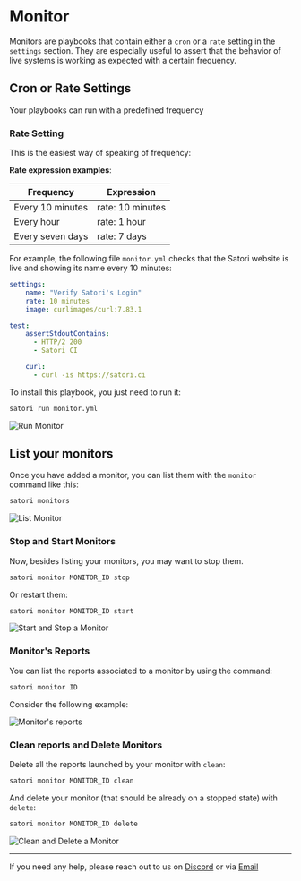 # Monitor

Monitors are playbooks that contain either a `cron` or a `rate` setting in the `settings` section. They are especially useful to assert that the behavior of live systems is working as expected with a certain frequency.

## Cron or Rate Settings

Your playbooks can run with a predefined frequency

### Rate Setting

This is the easiest way of speaking of frequency:

**Rate expression examples**:

| Frequency        | Expression       |
|------------------|------------------|
| Every 10 minutes | rate: 10 minutes |
| Every hour       | rate: 1 hour     |
| Every seven days | rate: 7 days     |

For example, the following file `monitor.yml` checks that the Satori website is live and showing its name every 10 minutes:

```yml
settings:
    name: "Verify Satori's Login"
    rate: 10 minutes
    image: curlimages/curl:7.83.1

test:
    assertStdoutContains:
      - HTTP/2 200
      - Satori CI

    curl:
      - curl -is https://satori.ci
```

To install this playbook, you just need to run it:

```sh
satori run monitor.yml
```

![Run Monitor](img/monitor_1.png)


## List your monitors

Once you have added a monitor, you can list them with the `monitor` command like this:

```sh
satori monitors
```

![List Monitor](img/monitor_2.png)

### Stop and Start Monitors

Now, besides listing your monitors, you may want to stop them.

```sh
satori monitor MONITOR_ID stop
```

Or restart them:

```sh
satori monitor MONITOR_ID start
```

![Start and Stop a Monitor](img/monitor_4.png)

### Monitor's Reports

You can list the reports associated to a monitor by using the command:

```sh
satori monitor ID
```

Consider the following example:

![Monitor's reports](img/monitor_41.png)

### Clean reports and Delete Monitors

Delete all the reports launched by your monitor with `clean`:

```sh
satori monitor MONITOR_ID clean
```

And delete your monitor (that should be already on a stopped state) with `delete`:

```sh
satori monitor MONITOR_ID delete
```

![Clean and Delete a Monitor](img/monitor_5.png)

---

If you need any help, please reach out to us on [Discord](https://discord.gg/NJHQ4MwYtt) or via [Email](mailto:support@satori-ci.com)
